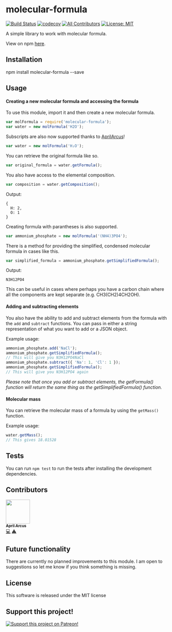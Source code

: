 # molecular-formula

[![Build Status](https://travis-ci.org/emptyport/molecular-formula.svg?branch=master)](https://travis-ci.org/emptyport/molecular-formula)
[![codecov](https://codecov.io/gh/emptyport/molecular-formula/branch/master/graph/badge.svg)](https://codecov.io/gh/emptyport/molecular-formula)
[![All Contributors](https://img.shields.io/badge/all_contributors-1-orange.svg?style=flat-square)](#contributors)
[![License: MIT](https://img.shields.io/badge/License-MIT-yellow.svg)](https://opensource.org/licenses/MIT)


A simple library to work with molecular formula.

View on npm [here](https://www.npmjs.com/package/molecular-formula).


## Installation
npm install molecular-formula --save

## Usage
#### Creating a new molecular formula and accessing the formula
To use this module, import it and then create a new molecular formula.
``` javascript
var molFormula = require('molecular-formula');
var water = new molFormula('H2O');
```

Subscripts are also now supported thanks to [AprilArcus](https://github.com/AprilArcus)!
``` javascript
var water = new molFormula('H₂O');
```

You can retrieve the original formula like so.
``` javascript
var original_formula = water.getFormula();
```

You also have access to the elemental composition.
``` javascript
var composition = water.getComposition();
```

Output:
```
{
  H: 2,
  O: 1
}
```
Creating formula with parantheses is also supported.
``` javascript
var ammonium_phosphate = new molFormula('(NH4)3PO4');
```
There is a method for providing the simplified, condensed molecular formula in cases like this.
``` javascript
var simplified_formula = ammonium_phosphate.getSimplifiedFormula();
```
Output:
```
N3H12PO4
```
This can be useful in cases where perhaps you have a carbon chain where all the components are kept separate (e.g. CH3(CH2)4CH2OH).

#### Adding and subtracting elements
You also have the ability to add and subtract elements from the formula with the ```add``` and ```subtract``` functions. You can pass in either a string representation of what you want to add or a JSON object.

Example usage:
``` javascript
ammonium_phosphate.add('NaCl');
ammonium_phosphate.getSimplifiedFormula();
// This will give you N3H12PO4NaCl
ammonium_phosphate.subtract({ 'Na': 1, 'Cl': 1 });
ammonium_phosphate.getSimplifiedFormula();
// This will give you N3H12PO4 again
```

*Please note that once you add or subtract elements, the getFormula() function will return the same thing as the getSimplifiedFormula() function.*

#### Molecular mass
You can retrieve the molecular mass of a formula by using the ```getMass()``` function.

Example usage:
``` javascript
water.getMass();
// This gives 18.01528
```

## Tests
You can run `npm test` to run the tests after installing the development dependencies.

## Contributors
[<img src="https://avatars1.githubusercontent.com/u/2045543?s=400&v=4" width="75px;"/><br /><sub><b>April Arcus</b></sub>](https://github.com/AprilArcus)<br />
[💻](https://github.com/emptyport/molecular-formula/commits?author=AprilArcus "Code")
[⚠️](https://github.com/emptyport/molecular-formula/commits?author=AprilArcus "Tests")

## Future functionality
There are currently no planned improvements to this module. I am open to suggestions so let me know if you think something is missing.

## License
This software is released under the MIT license

## Support this project!

[![Support this project on Patreon!](https://c5.patreon.com/external/logo/become_a_patron_button.png)](https://www.patreon.com/MikeTheBiochem)